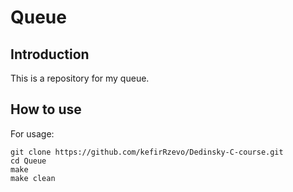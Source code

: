 # Queue

## Introduction

This is a repository for my queue.

## How to use

For usage:

```
git clone https://github.com/kefirRzevo/Dedinsky-C-course.git
cd Queue
make
make clean
```
